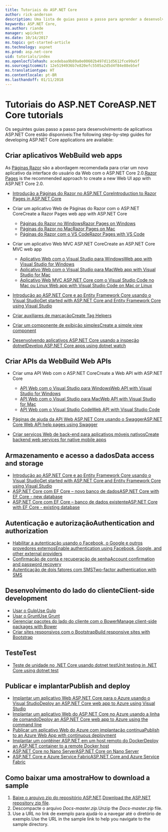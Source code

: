 ```yaml
---
title: Tutoriais do ASP.NET Core
author: rick-anderson
description: Uma lista de guias passo a passo para aprender a desenvolver aplicativos ASP.NET Core.
keywords: ASP.NET Core,
ms.author: riande
manager: wpickett
ms.date: 10/14/2017
ms.topic: get-started-article
ms.technology: aspnet
ms.prod: asp.net-core
uid: tutorials/index
ms.openlocfilehash: acedebaa9b89a0e00602b497d11d5612fce99a5f
ms.sourcegitcommit: 12e5194936b7e820efc5505a2d5d4f84e88eb5ef
ms.translationtype: HT
ms.contentlocale: pt-BR
ms.lasthandoff: 01/11/2018
---
```

# <a name="aspnet-core-tutorials"></a><span data-ttu-id="46e1c-104">Tutoriais do ASP.NET Core</span><span class="sxs-lookup"><span data-stu-id="46e1c-104">ASP.NET Core tutorials</span></span>

<span data-ttu-id="46e1c-105">Os seguintes guias passo a passo para desenvolvimento de aplicativos ASP.NET Core estão disponíveis:</span><span class="sxs-lookup"><span data-stu-id="46e1c-105">The following step-by-step guides for developing ASP.NET Core applications are available:</span></span>

## <a name="build-web-apps"></a><span data-ttu-id="46e1c-106">Criar aplicativos Web</span><span class="sxs-lookup"><span data-stu-id="46e1c-106">Build web apps</span></span>

<span data-ttu-id="46e1c-107">As [Páginas Razor](xref:mvc/razor-pages/index) são a abordagem recomendada para criar um novo aplicativo da interface do usuário da Web com o ASP.NET Core 2.0.</span><span class="sxs-lookup"><span data-stu-id="46e1c-107">[Razor Pages](xref:mvc/razor-pages/index) is the recommended approach to create a new Web UI app with ASP.NET Core 2.0.</span></span>

* [<span data-ttu-id="46e1c-108">Introdução a Páginas do Razor no ASP.NET Core</span><span class="sxs-lookup"><span data-stu-id="46e1c-108">Introduction to Razor Pages in ASP.NET Core</span></span>](xref:mvc/razor-pages/index)
* <span data-ttu-id="46e1c-109">Criar um aplicativo Web de Páginas do Razor com o ASP.NET Core</span><span class="sxs-lookup"><span data-stu-id="46e1c-109">Create a Razor Pages web app with ASP.NET Core</span></span>

   * [<span data-ttu-id="46e1c-110">Páginas do Razor no Windows</span><span class="sxs-lookup"><span data-stu-id="46e1c-110">Razor Pages on Windows</span></span>](xref:tutorials/razor-pages/index)
   * [<span data-ttu-id="46e1c-111">Páginas do Razor no Mac</span><span class="sxs-lookup"><span data-stu-id="46e1c-111">Razor Pages on Mac</span></span>](xref:tutorials/razor-pages-mac/index)
   * [<span data-ttu-id="46e1c-112">Páginas do Razor com o VS Code</span><span class="sxs-lookup"><span data-stu-id="46e1c-112">Razor Pages with VS Code</span></span>](xref:tutorials/razor-pages-vsc/index)  

* <span data-ttu-id="46e1c-113">Criar um aplicativo Web MVC ASP.NET Core</span><span class="sxs-lookup"><span data-stu-id="46e1c-113">Create an ASP.NET Core MVC web app</span></span>

   * [<span data-ttu-id="46e1c-114">Aplicativo Web com o Visual Studio para Windows</span><span class="sxs-lookup"><span data-stu-id="46e1c-114">Web app with Visual Studio for Windows</span></span>](first-mvc-app/index.md)
   * [<span data-ttu-id="46e1c-115">Aplicativo Web com o Visual Studio para Mac</span><span class="sxs-lookup"><span data-stu-id="46e1c-115">Web app with Visual Studio for Mac</span></span>](first-mvc-app-mac/index.md)
   * [<span data-ttu-id="46e1c-116">Aplicativo Web MVC ASP.NET Core com o Visual Studio Code no Mac ou Linux </span><span class="sxs-lookup"><span data-stu-id="46e1c-116">Web app with Visual Studio Code on Mac or Linux</span></span>](first-mvc-app-xplat/index.md)

* [<span data-ttu-id="46e1c-117">Introdução ao ASP.NET Core e ao Entity Framework Core usando o Visual Studio</span><span class="sxs-lookup"><span data-stu-id="46e1c-117">Get started with ASP.NET Core and Entity Framework Core using Visual Studio</span></span>](../data/ef-mvc/index.md)
* [<span data-ttu-id="46e1c-118">Criar auxiliares de marcação</span><span class="sxs-lookup"><span data-stu-id="46e1c-118">Create Tag Helpers</span></span>](../mvc/views/tag-helpers/authoring.md)
* [<span data-ttu-id="46e1c-119">Criar um componente de exibição simples</span><span class="sxs-lookup"><span data-stu-id="46e1c-119">Create a simple view component</span></span>](../mvc/views/view-components.md#walkthrough-creating-a-simple-view-component)
* [<span data-ttu-id="46e1c-120">Desenvolvendo aplicativos ASP.NET Core usando a inspeção dotnet</span><span class="sxs-lookup"><span data-stu-id="46e1c-120">Develop ASP.NET Core apps using dotnet watch</span></span>](dotnet-watch.md)

## <a name="build-web-apis"></a><span data-ttu-id="46e1c-121">Criar APIs da Web</span><span class="sxs-lookup"><span data-stu-id="46e1c-121">Build Web APIs</span></span>
* <span data-ttu-id="46e1c-122">Criar uma API Web com o ASP.NET Core</span><span class="sxs-lookup"><span data-stu-id="46e1c-122">Create a Web API with ASP.NET Core</span></span>

  * [<span data-ttu-id="46e1c-123">API Web com o Visual Studio para Windows</span><span class="sxs-lookup"><span data-stu-id="46e1c-123">Web API with Visual Studio for Windows</span></span>](first-web-api.md)
  * [<span data-ttu-id="46e1c-124">API Web com o Visual Studio para Mac</span><span class="sxs-lookup"><span data-stu-id="46e1c-124">Web API with Visual Studio for Mac</span></span>](xref:tutorials/first-web-api-mac)
  * [<span data-ttu-id="46e1c-125">API Web com o Visual Studio Code</span><span class="sxs-lookup"><span data-stu-id="46e1c-125">Web API with Visual Studio Code</span></span>](web-api-vsc.md)
  
* [<span data-ttu-id="46e1c-126">Páginas de ajuda da API Web ASP.NET Core usando o Swagger</span><span class="sxs-lookup"><span data-stu-id="46e1c-126">ASP.NET Core Web API help pages using Swagger</span></span>](web-api-help-pages-using-swagger.md)
* [<span data-ttu-id="46e1c-127">Criar serviços Web de back-end para aplicativos móveis nativos</span><span class="sxs-lookup"><span data-stu-id="46e1c-127">Create backend web services for native mobile apps</span></span>](../mobile/native-mobile-backend.md)

## <a name="data-access-and-storage"></a><span data-ttu-id="46e1c-128">Armazenamento e acesso a dados</span><span class="sxs-lookup"><span data-stu-id="46e1c-128">Data access and storage</span></span>
* [<span data-ttu-id="46e1c-129">Introdução ao ASP.NET Core e ao Entity Framework Core usando o Visual Studio</span><span class="sxs-lookup"><span data-stu-id="46e1c-129">Get started with ASP.NET Core and Entity Framework Core using Visual Studio</span></span>](../data/ef-mvc/index.md)
* [<span data-ttu-id="46e1c-130">ASP.NET Core com EF Core – novo banco de dados</span><span class="sxs-lookup"><span data-stu-id="46e1c-130">ASP.NET Core with EF Core - new database</span></span>](https://docs.microsoft.com/ef/core/get-started/aspnetcore/new-db)
* [<span data-ttu-id="46e1c-131">ASP.NET Core com EF Core – banco de dados existente</span><span class="sxs-lookup"><span data-stu-id="46e1c-131">ASP.NET Core with EF Core - existing database</span></span>](https://docs.microsoft.com/ef/core/get-started/aspnetcore/existing-db)

## <a name="authentication-and-authorization"></a><span data-ttu-id="46e1c-132">Autenticação e autorização</span><span class="sxs-lookup"><span data-stu-id="46e1c-132">Authentication and authorization</span></span>
* [<span data-ttu-id="46e1c-133">Habilitar a autenticação usando o Facebook, o Google e outros provedores externos</span><span class="sxs-lookup"><span data-stu-id="46e1c-133">Enable authentication using Facebook, Google, and other external providers</span></span>](../security/authentication/social/index.md)
* [<span data-ttu-id="46e1c-134">Confirmação de conta e recuperação de senha</span><span class="sxs-lookup"><span data-stu-id="46e1c-134">Account confirmation and password recovery</span></span>](../security/authentication/accconfirm.md)
* [<span data-ttu-id="46e1c-135">Autenticação de dois fatores com SMS</span><span class="sxs-lookup"><span data-stu-id="46e1c-135">Two-factor authentication with SMS</span></span>](../security/authentication/2fa.md)

## <a name="client-side-development"></a><span data-ttu-id="46e1c-136">Desenvolvimento do lado do cliente</span><span class="sxs-lookup"><span data-stu-id="46e1c-136">Client-side development</span></span>
* [<span data-ttu-id="46e1c-137">Usar o Gulp</span><span class="sxs-lookup"><span data-stu-id="46e1c-137">Use Gulp</span></span>](../client-side/using-gulp.md)
* [<span data-ttu-id="46e1c-138">Usar o Grunt</span><span class="sxs-lookup"><span data-stu-id="46e1c-138">Use Grunt</span></span>](../client-side/using-grunt.md)
* [<span data-ttu-id="46e1c-139">Gerenciar pacotes do lado do cliente com o Bower</span><span class="sxs-lookup"><span data-stu-id="46e1c-139">Manage client-side packages with Bower</span></span>](../client-side/bower.md)
* [<span data-ttu-id="46e1c-140">Criar sites responsivos com o Bootstrap</span><span class="sxs-lookup"><span data-stu-id="46e1c-140">Build responsive sites with Bootstrap</span></span>](../client-side/bootstrap.md)

## <a name="test"></a><span data-ttu-id="46e1c-141">Teste</span><span class="sxs-lookup"><span data-stu-id="46e1c-141">Test</span></span>
* [<span data-ttu-id="46e1c-142">Teste de unidade no .NET Core usando dotnet test</span><span class="sxs-lookup"><span data-stu-id="46e1c-142">Unit testing in .NET Core using dotnet test</span></span>](https://docs.microsoft.com/dotnet/articles/core/testing/unit-testing-with-dotnet-test)

## <a name="publish-and-deploy"></a><span data-ttu-id="46e1c-143">Publicar e implantar</span><span class="sxs-lookup"><span data-stu-id="46e1c-143">Publish and deploy</span></span>
* [<span data-ttu-id="46e1c-144">Implantar um aplicativo Web ASP.NET Core para o Azure usando o Visual Studio</span><span class="sxs-lookup"><span data-stu-id="46e1c-144">Deploy an ASP.NET Core web app to Azure using Visual Studio</span></span>](publish-to-azure-webapp-using-vs.md)
* [<span data-ttu-id="46e1c-145">Implantar um aplicativo Web do ASP.NET Core no Azure usando a linha de comando</span><span class="sxs-lookup"><span data-stu-id="46e1c-145">Deploy an ASP.NET Core web app to Azure using the command line</span></span>](publish-to-azure-webapp-using-cli.md)
* [<span data-ttu-id="46e1c-146">Publicar um aplicativo Web do Azure com implantação contínua</span><span class="sxs-lookup"><span data-stu-id="46e1c-146">Publish to an Azure Web App with continuous deployment</span></span>](xref:host-and-deploy/azure-apps/azure-continuous-deployment)
* [<span data-ttu-id="46e1c-147">Implantar um contêiner ASP.NET em um host remoto do Docker</span><span class="sxs-lookup"><span data-stu-id="46e1c-147">Deploy an ASP.NET container to a remote Docker host</span></span>](https://docs.microsoft.com/azure/vs-azure-tools-docker-hosting-web-apps-in-docker)
* [<span data-ttu-id="46e1c-148">ASP.NET Core no Nano Server</span><span class="sxs-lookup"><span data-stu-id="46e1c-148">ASP.NET Core on Nano Server</span></span>](nano-server.md)
* [<span data-ttu-id="46e1c-149">ASP.NET Core e Azure Service Fabric</span><span class="sxs-lookup"><span data-stu-id="46e1c-149">ASP.NET Core and Azure Service Fabric</span></span>](https://docs.microsoft.com/azure/service-fabric/service-fabric-add-a-web-frontend)

<a name="download"></a> 
## <a name="how-to-download-a-sample"></a><span data-ttu-id="46e1c-150">Como baixar uma amostra</span><span class="sxs-lookup"><span data-stu-id="46e1c-150">How to download a sample</span></span>
1. <span data-ttu-id="46e1c-151">[Baixe o arquivo zip do repositório ASP.NET](https://codeload.github.com/aspnet/Docs/zip/master).</span><span class="sxs-lookup"><span data-stu-id="46e1c-151">[Download the ASP.NET repository zip file](https://codeload.github.com/aspnet/Docs/zip/master).</span></span>
1. <span data-ttu-id="46e1c-152">Descompacte o arquivo *Docs-master.zip*.</span><span class="sxs-lookup"><span data-stu-id="46e1c-152">Unzip the *Docs-master.zip* file.</span></span>
1. <span data-ttu-id="46e1c-153">Use a URL no link de exemplo para ajudá-lo a navegar até o diretório de exemplo.</span><span class="sxs-lookup"><span data-stu-id="46e1c-153">Use the URL in the sample link to help you navigate to the sample directory.</span></span> 

